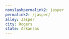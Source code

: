 ```yaml
---
﻿nonslashpermalink2: jasper
permalink2: /jasper/
alley: Jasper
city: Rogers
state: Arkansas
---
```

